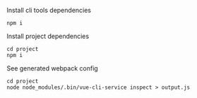 Install cli tools dependencies
```
npm i
```

Install project dependencies
```
cd project
npm i
```

See generated webpack config
```
cd project
node node_modules/.bin/vue-cli-service inspect > output.js
```